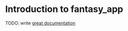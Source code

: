 # Introduction to fantasy_app

TODO: write [great documentation](http://jacobian.org/writing/what-to-write/)
